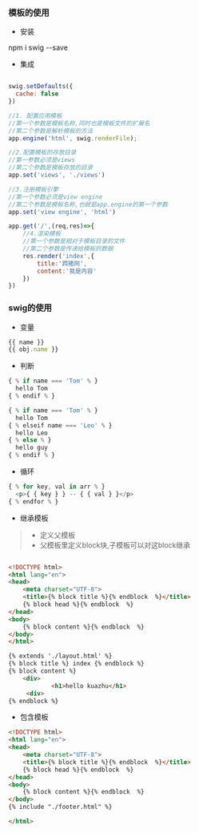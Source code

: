 ### 模板的使用
* 安装

npm i swig --save

* 集成
```javascript

swig.setDefaults({
  cache: false
})

//1. 配置应用模板 
//第一个参数是模板名称,同时也是模板文件的扩展名
//第二个参数是解析模板的方法
app.engine('html', swig.renderFile);

//2.配置模板的存放目录
//第一参数必须是views
//第二个参数是模板存放的目录
app.set('views', './views')

//3.注册模板引擎
//第一个参数必须是view engine
//第二个参数是模板名称,也就是app.engine的第一个参数
app.set('view engine', 'html')

app.get('/',(req,res)=>{
    //4.渲染模板
    //第一个参数是相对于模板目录的文件
    //第二个参数是传递给模板的数据
    res.render('index',{
        title:'跨猪网',
        content:'我是内容'
    })
})
```

### swig的使用
* 变量

```javascript
{{ name }}
{{ obj.name }}
```

* 判断

```javascript
{ % if name === 'Tom' % }
  hello Tom
{ % endif % }

{ % if name === 'Tom' % }
  hello Tom
{ % elseif name === 'Leo' % }
  hello Leo
{ % else % }
  hello guy
{ % endif % }
```

* 循环

```javascript
{ % for key, val in arr % }
  <p>{ { key } } -- { { val } }</p>
{ % endfor % }

```
* 继承模板
> * 定义父模板
> * 父模板里定义block块,子模板可以对这block继承

```html

<!DOCTYPE html>
<html lang="en">
<head>
    <meta charset="UTF-8">
    <title>{% block title %}{% endblock  %}</title>
    {% block head %}{% endblock  %}
</head>
<body>
    {% block content %}{% endblock  %}
</body>
</html>

```

```html
{% extends './layout.html' %}
{% block title %} index {% endblock %}
{% block content %}
    <div>
            <h1>hello kuazhu</h1>
     <div>
{% endblock %}
```
* 包含模板
```html
<!DOCTYPE html>
<html lang="en">
<head>
    <meta charset="UTF-8">
    <title>{% block title %}{% endblock  %}</title>
    {% block head %}{% endblock  %}
</head>
<body>
    {% block content %}{% endblock  %}
</body>
{% include "./footer.html" %}

</html>
```











